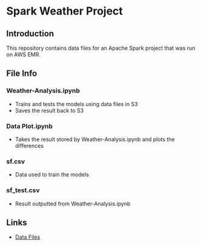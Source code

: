 # Spark Weather Project


## Introduction
This repository contains data files for an Apache Spark project that was run on AWS EMR.

## File Info
### **Weather-Analysis.ipynb**
- Trains and tests the models using data files in S3
- Saves the result back to S3

### **Data Plot.ipynb**
- Takes the result stored by Weather-Analysis.ipynb and plots the differences

### **sf.csv**
- Data used to train the models

### **sf_test.csv**
- Result outputted from Weather-Analysis.ipynb


## Links
- [Data Files](https://drive.google.com/drive/folders/10vxgCxs-b4itfHWEpHjnIIOClGNwINqZ?usp=sharing)